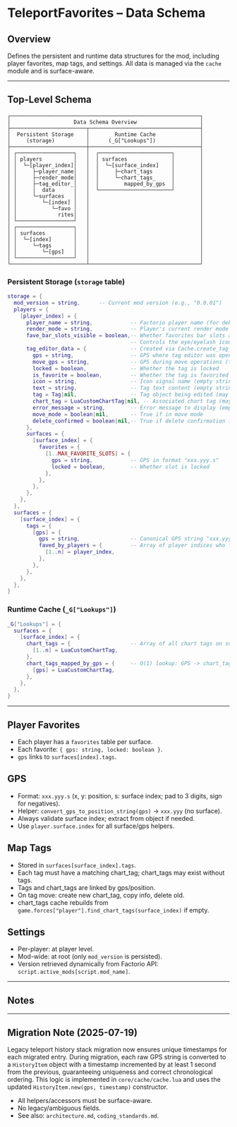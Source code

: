 # TeleportFavorites – Data Schema

## Overview
Defines the persistent and runtime data structures for the mod, including player favorites, map tags, and settings. All data is managed via the `cache` module and is surface-aware.

---

## Top-Level Schema

```
┌────────────────────────────────────────────────────────────┐
│                    Data Schema Overview                    │
├────────────────────────┬───────────────────────────────────┤
│  Persistent Storage    │        Runtime Cache              │
│     (storage)          │      (_G["Lookups"])              │
├────────────────────────┼───────────────────────────────────┤
│ ┌──────────────────┐   │  ┌───────────────────────┐        │
│ │ players          │   │  │ surfaces              │        │
│ │  └─[player_index]│   │  │  └─[surface_index]    │        │
│ │     ├─player_name│   │  │     ├─chart_tags      │        │
│ │     ├─render_mode│   │  │     └─chart_tags_     │        │
│ │     ├─tag_editor_│   │  │        mapped_by_gps  │        │
│ │     │  data      │   │  └───────────────────────┘        │
│ │     └─surfaces   │   │                                   │
│ │        └─[index] │   │                                   │
│ │           └─favo │   │                                   │
│ │             rites│   │                                   │
│ └──────────────────┘   │                                   │
│ ┌──────────────────┐   │                                   │
│ │ surfaces         │   │                                   │
│ │  └─[index]       │   │                                   │
│ │     └─tags       │   │                                   │
│ │        └─[gps]   │   │                                   │
│ └──────────────────┘   │                                   │
└────────────────────────┴───────────────────────────────────┘
```

### Persistent Storage (`storage` table)
```lua
storage = {
  mod_version = string,      -- Current mod version (e.g., "0.0.01")
  players = {
    [player_index] = {
      player_name = string,            -- Factorio player name (for debugging)
      render_mode = string,            -- Player's current render mode
      fave_bar_slots_visible = boolean,-- Whether favorites bar slots are visible (true = visible, false = hidden)
                                       -- Controls the eye/eyelash icon: eyelash when visible, eye when hidden
      tag_editor_data = {              -- Created via Cache.create_tag_editor_data()
        gps = string,                  -- GPS where tag editor was opened
        move_gps = string,             -- GPS during move operations (temporary)
        locked = boolean,              -- Whether the tag is locked
        is_favorite = boolean,         -- Whether the tag is favorited (pending state)
        icon = string,                 -- Icon signal name (empty string if none)
        text = string,                 -- Tag text content (empty string if none)
        tag = Tag|nil,                 -- Tag object being edited (may be nil)
        chart_tag = LuaCustomChartTag|nil, -- Associated chart tag (may be nil)
        error_message = string,        -- Error message to display (empty string if none)
        move_mode = boolean|nil,       -- True if in move mode
        delete_confirmed = boolean|nil,-- True if delete confirmation is active
      },
      surfaces = {
        [surface_index] = {
          favorites = {
            [1..MAX_FAVORITE_SLOTS] = {
              gps = string,            -- GPS in format "xxx.yyy.s"
              locked = boolean,        -- Whether slot is locked
            },
          },
        },
      },
    },
  },
  surfaces = {
    [surface_index] = {
      tags = {
        [gps] = {
          gps = string,                -- Canonical GPS string "xxx.yyy.s"
          faved_by_players = {         -- Array of player indices who favorited this
            [1..n] = player_index,
          },
        },
      },
    },
  },
}
```

### Runtime Cache (`_G["Lookups"]`)
```lua
_G["Lookups"] = {
  surfaces = {
    [surface_index] = {
      chart_tags = {                   -- Array of all chart tags on surface
        [1..n] = LuaCustomChartTag,
      },
      chart_tags_mapped_by_gps = {     -- O(1) lookup: GPS -> chart_tag
        [gps] = LuaCustomChartTag,
      },
    },
  },
}
```

---

## Player Favorites
- Each player has a `favorites` table per surface.
- Each favorite: `{ gps: string, locked: boolean }`.
- `gps` links to `surfaces[index].tags`.

## GPS
- Format: `xxx.yyy.s` (x, y: position, s: surface index; pad to 3 digits, sign for negatives).
- Helper: `convert_gps_to_position_string(gps)` → `xxx.yyy` (no surface).
- Always validate surface index; extract from object if needed.
- Use `player.surface.index` for all surface/gps helpers.

## Map Tags
- Stored in `surfaces[surface_index].tags`.
- Each tag must have a matching chart_tag; chart_tags may exist without tags.
- Tags and chart_tags are linked by gps/position.
- On tag move: create new chart_tag, copy info, delete old.
- chart_tags cache rebuilds from `game.forces["player"].find_chart_tags(surface_index)` if empty.

## Settings
- Per-player: at player level.
- Mod-wide: at root (only `mod_version` is persisted).
- Version retrieved dynamically from Factorio API: `script.active_mods[script.mod_name]`.

---

## Notes

---

## Migration Note (2025-07-19)
Legacy teleport history stack migration now ensures unique timestamps for each migrated entry. During migration, each raw GPS string is converted to a `HistoryItem` object with a timestamp incremented by at least 1 second from the previous, guaranteeing uniqueness and correct chronological ordering. This logic is implemented in `core/cache/cache.lua` and uses the updated `HistoryItem.new(gps, timestamp)` constructor.
- All helpers/accessors must be surface-aware.
- No legacy/ambiguous fields.
- See also: `architecture.md`, `coding_standards.md`.
